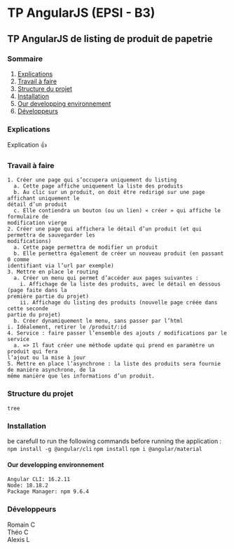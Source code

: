 # TP AngularJS (EPSI - B3)
## TP AngularJS de listing de produit de papetrie

### Sommaire
1. [Explications](#Explications)
2. [Travail à faire](#Travail-à-faire)
3. [Structure du projet](#Structure-du-projet)  
4. [Installation](#Installation)
5. [Our developping environnement](#Our-developping-environnement)
6. [Développeurs](#Développeurs)  

### Explications
Explication 👍

### Travail à faire
```
1. Créer une page qui s’occupera uniquement du listing
  a. Cette page affiche uniquement la liste des produits
  b. Au clic sur un produit, on doit être redirigé sur une page affichant uniquement le 
détail d’un produit 
  c. Elle contiendra un bouton (ou un lien) « créer » qui affiche le formulaire de 
modification vierge
2. Créer une page qui affichera le détail d’un produit (et qui permettra de sauvegarder les 
modifications)
  a. Cette page permettra de modifier un produit
  b. Elle permettra également de créer un nouveau produit (en passant 0 comme 
identifiant via l’url par exemple)
3. Mettre en place le routing
  a. Créer un menu qui permet d’accéder aux pages suivantes : 
    i. Affichage de la liste des produits, avec le détail en dessous (page faite dans la 
première partie du projet)
    ii. Affichage du listing des produits (nouvelle page créée dans cette seconde 
partie du projet)
  b. Créer dynamiquement le menu, sans passer par l’html
i. Idéalement, retirer le /produit/:id
4. Service : faire passer l’ensemble des ajouts / modifications par le service
  a. => Il faut créer une méthode update qui prend en paramètre un produit qui fera 
l’ajout ou la mise à jour
5. Mettre en place l’asynchrone : la liste des produits sera fournie de manière asynchrone, de la 
même manière que les informations d’un produit.
```

### Structure du projet
```
tree
```

### Installation
be carefull to run the following commands before running the application : 
```npm install -g @angular/cli```
```npm install```
```npm i @angular/material```

#### Our developping environnement
```
Angular CLI: 16.2.11
Node: 18.18.2
Package Manager: npm 9.6.4
```

### Développeurs
Romain C  
Théo C  
Alexis L
